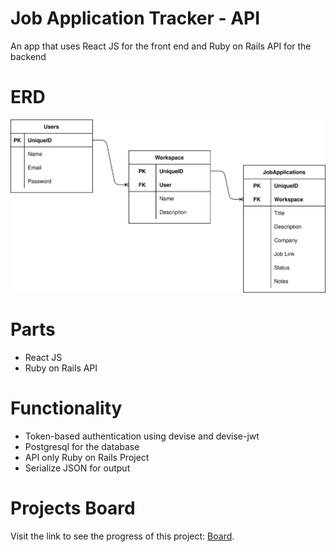 # Job Application Tracker - API

An app that uses React JS for the front end and Ruby on Rails API for the backend

# ERD
![ERD](erd.svg)

# Parts
- React JS
- Ruby on Rails API

# Functionality
- Token-based authentication using devise and devise-jwt
- Postgresql for the database
- API only Ruby on Rails Project
- Serialize JSON for output

# Projects Board
Visit the link to see the progress of this project: [Board](https://github.com/users/jocogum10/projects/3/views/1).